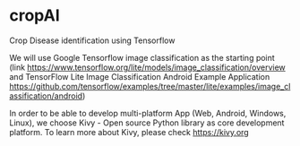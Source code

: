 # cropAI
Crop Disease identification using Tensorflow

We will use Google Tensorflow image classification as the starting point (link https://www.tensorflow.org/lite/models/image_classification/overview and 
TensorFlow Lite Image Classification Android Example Application https://github.com/tensorflow/examples/tree/master/lite/examples/image_classification/android)

In order to be able to develop multi-platform App (Web, Android, Windows, Linux), we choose Kivy - Open source Python library  as core development platform. To learn more about Kivy, please check https://kivy.org
